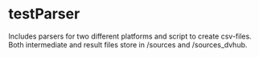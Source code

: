 # testParser
 
<p>Includes parsers for two different platforms and script to create csv-files.
 <br>Both intermediate and result files store in /sources and /sources_dvhub.
</p>
